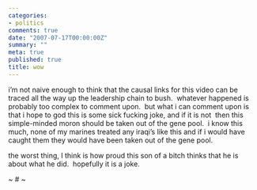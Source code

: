 ```yaml
---
categories:
- politics
comments: true
date: "2007-07-17T00:00:00Z"
summary: ""
meta: true
published: true
title: wow
---
```


 
i’m not naive enough to think that the causal links for this video can be traced all the way up the leadership chain to bush.  whatever happened is probably too complex to comment upon.  but what i can comment upon is that i hope to god this is some sick fucking joke, and if it is not  then this simple-minded moron should be taken out of the gene pool.  i know this much, none of my marines treated any iraqi’s like this and if i would have caught them they would have been taken out of the gene pool.  

the worst thing, I think is how proud this son of a bitch thinks that he is about what he did.  hopefully it is a joke.

~ # ~